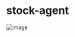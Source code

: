 # stock-agent

![image](https://github.com/user-attachments/assets/5fafb52a-8181-40f8-a455-49a5c3f496be)
